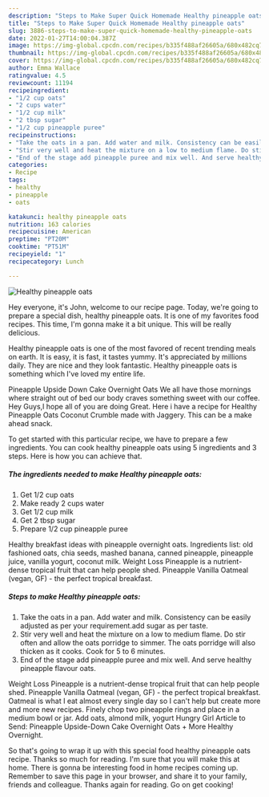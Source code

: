 ```yaml
---
description: "Steps to Make Super Quick Homemade Healthy pineapple oats"
title: "Steps to Make Super Quick Homemade Healthy pineapple oats"
slug: 3886-steps-to-make-super-quick-homemade-healthy-pineapple-oats
date: 2022-01-27T14:00:04.387Z
image: https://img-global.cpcdn.com/recipes/b335f488af26605a/680x482cq70/healthy-pineapple-oats-recipe-main-photo.jpg
thumbnail: https://img-global.cpcdn.com/recipes/b335f488af26605a/680x482cq70/healthy-pineapple-oats-recipe-main-photo.jpg
cover: https://img-global.cpcdn.com/recipes/b335f488af26605a/680x482cq70/healthy-pineapple-oats-recipe-main-photo.jpg
author: Emma Wallace
ratingvalue: 4.5
reviewcount: 11194
recipeingredient:
- "1/2 cup oats"
- "2 cups water"
- "1/2 cup milk"
- "2 tbsp sugar"
- "1/2 cup pineapple puree"
recipeinstructions:
- "Take the oats in a pan. Add water and milk. Consistency can be easily adjusted as per your requirement.add sugar as per taste."
- "Stir very well and heat the mixture on a low to medium flame. Do stir often and allow the oats porridge to simmer. The oats porridge will also thicken as it cooks. Cook for 5 to 6 minutes."
- "End of the stage add pineapple puree and mix well. And serve healthy pineapple flavour oats."
categories:
- Recipe
tags:
- healthy
- pineapple
- oats

katakunci: healthy pineapple oats 
nutrition: 163 calories
recipecuisine: American
preptime: "PT20M"
cooktime: "PT51M"
recipeyield: "1"
recipecategory: Lunch

---
```



![Healthy pineapple oats](https://img-global.cpcdn.com/recipes/b335f488af26605a/680x482cq70/healthy-pineapple-oats-recipe-main-photo.jpg)

Hey everyone, it's John, welcome to our recipe page. Today, we're going to prepare a special dish, healthy pineapple oats. It is one of my favorites food recipes. This time, I'm gonna make it a bit unique. This will be really delicious.

Healthy pineapple oats is one of the most favored of recent trending meals on earth. It is easy, it is fast, it tastes yummy. It's appreciated by millions daily. They are nice and they look fantastic. Healthy pineapple oats is something which I've loved my entire life.

Pineapple Upside Down Cake Overnight Oats We all have those mornings where straight out of bed our body craves something sweet with our coffee. Hey Guys,I hope all of you are doing Great. Here i have a recipe for Healthy Pineapple Oats Coconut Crumble made with Jaggery. This can be a make ahead snack.


To get started with this particular recipe, we have to prepare a few ingredients. You can cook healthy pineapple oats using 5 ingredients and 3 steps. Here is how you can achieve that.

<!--inarticleads1-->

##### The ingredients needed to make Healthy pineapple oats:

1. Get 1/2 cup oats
1. Make ready 2 cups water
1. Get 1/2 cup milk
1. Get 2 tbsp sugar
1. Prepare 1/2 cup pineapple puree


Healthy breakfast ideas with pineapple overnight oats. Ingredients list: old fashioned oats, chia seeds, mashed banana, canned pineapple, pineapple juice, vanilla yogurt, coconut milk. Weight Loss Pineapple is a nutrient-dense tropical fruit that can help people shed. Pineapple Vanilla Oatmeal (vegan, GF) - the perfect tropical breakfast. 

<!--inarticleads2-->

##### Steps to make Healthy pineapple oats:

1. Take the oats in a pan. Add water and milk. Consistency can be easily adjusted as per your requirement.add sugar as per taste.
1. Stir very well and heat the mixture on a low to medium flame. Do stir often and allow the oats porridge to simmer. The oats porridge will also thicken as it cooks. Cook for 5 to 6 minutes.
1. End of the stage add pineapple puree and mix well. And serve healthy pineapple flavour oats.


Weight Loss Pineapple is a nutrient-dense tropical fruit that can help people shed. Pineapple Vanilla Oatmeal (vegan, GF) - the perfect tropical breakfast. Oatmeal is what I eat almost every single day so I can&#39;t help but create more and more new recipes. Finely chop two pineapple rings and place in a medium bowl or jar. Add oats, almond milk, yogurt Hungry Girl Article to Send: Pineapple Upside-Down Cake Overnight Oats + More Healthy Overnight. 

So that's going to wrap it up with this special food healthy pineapple oats recipe. Thanks so much for reading. I'm sure that you will make this at home. There is gonna be interesting food in home recipes coming up. Remember to save this page in your browser, and share it to your family, friends and colleague. Thanks again for reading. Go on get cooking!
